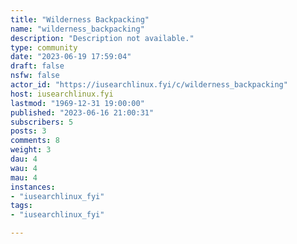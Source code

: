 ```yaml
---
title: "Wilderness Backpacking" 
name: "wilderness_backpacking"
description: "Description not available."
type: community
date: "2023-06-19 17:59:04"
draft: false
nsfw: false
actor_id: "https://iusearchlinux.fyi/c/wilderness_backpacking"
host: iusearchlinux.fyi
lastmod: "1969-12-31 19:00:00"
published: "2023-06-16 21:00:31"
subscribers: 5
posts: 3
comments: 8
weight: 3
dau: 4
wau: 4
mau: 4
instances:
- "iusearchlinux_fyi"
tags: 
- "iusearchlinux_fyi"

---
```

